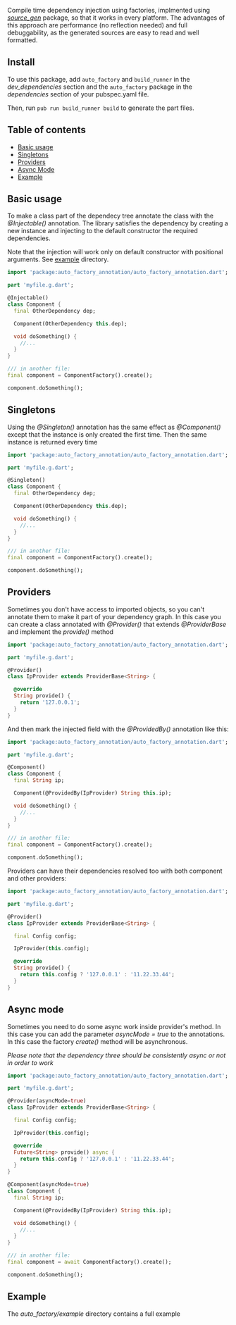 Compile time dependency injection using factories, implmented using [_source_gen_](https://pub.dev/packages/source_gen) package, so that it works in every platform.
The advantages of this approach are performance (no reflection needed) and full debuggability, as the generated sources are easy to read and well formatted.

## Install

To use this package, add ```auto_factory``` and ```build_runner``` in the *dev_dependencies* section 
and the ```auto_factory``` package in the *dependencies* section of your pubspec.yaml file.

Then, run ```pub run build_runner build``` to generate the part files.

## Table of contents

- [Basic usage](#basic-usage)
- [Singletons](#singletons)
- [Providers](#providers)
- [Async Mode](#async-mode)
- [Example](#example)

## Basic usage

To make a class part of the dependecy tree annotate the class with the *@Injectable()* annotation. The library satisfies the dependency by creating a new instance and injecting to the default constructor the required dependencies.

Note that the injection will work only on default constructor with positional arguments. See [example](https://github.com/msiviero/dart.auto-factory/tree/master/auto_factory/example) directory.

```dart
import 'package:auto_factory_annotation/auto_factory_annotation.dart';

part 'myfile.g.dart';

@Injectable()
class Component {
  final OtherDependency dep;

  Component(OtherDependency this.dep);

  void doSomething() {
    //...
  }
}

/// in another file:
final component = ComponentFactory().create();

component.doSomething();
```
## Singletons

Using the *@Singleton()* annotation has the same effect as *@Component()*
except that the instance is only created the first time. Then the same instance is returned every time

```dart
import 'package:auto_factory_annotation/auto_factory_annotation.dart';

part 'myfile.g.dart';

@Singleton()
class Component {
  final OtherDependency dep;

  Component(OtherDependency this.dep);

  void doSomething() {
    //...
  }
}

/// in another file:
final component = ComponentFactory().create();

component.doSomething();
```

## Providers

Sometimes you don't have access to imported objects, so you can't annotate them to make it part of your dependency graph.
In this case you can create a class annotated with *@Provider()* that extends *@ProviderBase<T>* and implement the *provide()* method

```dart
import 'package:auto_factory_annotation/auto_factory_annotation.dart';

part 'myfile.g.dart';

@Provider()
class IpProvider extends ProviderBase<String> {

  @override
  String provide() {
    return '127.0.0.1';
  }
}
```

And then mark the injected field with the *@ProvidedBy()* annotation like this:

```dart
import 'package:auto_factory_annotation/auto_factory_annotation.dart';

part 'myfile.g.dart';

@Component()
class Component {
  final String ip;

  Component(@ProvidedBy(IpProvider) String this.ip);

  void doSomething() {
    //...
  }
}

/// in another file:
final component = ComponentFactory().create();

component.doSomething();
```

Providers can have their dependencies resolved too with both component and other providers:

```dart
import 'package:auto_factory_annotation/auto_factory_annotation.dart';

part 'myfile.g.dart';

@Provider()
class IpProvider extends ProviderBase<String> {

  final Config config;

  IpProvider(this.config);

  @override
  String provide() {
    return this.config ? '127.0.0.1' : '11.22.33.44';
  }
}
```

## Async mode

Sometimes you need to do some async work inside provider's method.
In this case you can add the parameter  *asyncMode = true* to the annotations.
In this case the factory *create()* method will be asynchronous.

*Please note that the dependency three should be consistently async or not in order to work*

```dart
import 'package:auto_factory_annotation/auto_factory_annotation.dart';

part 'myfile.g.dart';

@Provider(asyncMode=true)
class IpProvider extends ProviderBase<String> {

  final Config config;

  IpProvider(this.config);

  @override
  Future<String> provide() async {
    return this.config ? '127.0.0.1' : '11.22.33.44';
  }
}

@Component(asyncMode=true)
class Component {
  final String ip;

  Component(@ProvidedBy(IpProvider) String this.ip);

  void doSomething() {
    //...
  }
}

/// in another file:
final component = await ComponentFactory().create();

component.doSomething();
```



## Example

The *auto_factory/example* directory contains a full example
